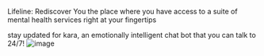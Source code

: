 Lifeline: Rediscover You
the place where you have access to a suite of mental health services right at your fingertips

stay updated for kara, an emotionally intelligent chat bot that you can talk to 24/7!
![image](https://github.com/user-attachments/assets/2430960a-1c3c-469d-a4e9-6cbcb1a49813)
